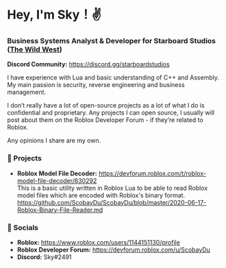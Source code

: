 <h1>Hey, I'm Sky！✌ </h1>

<h3>Business Systems Analyst & Developer for Starboard Studios (<a href="https://www.roblox.com/games/2317712696/The-Wild-West-FREE-FACTIONS">The Wild West</a>)</h3>
<p><b>Discord Community:</b> <a href=https://discord.gg/starboardstudios>https://discord.gg/starboardstudios</a></p>

I have experience with Lua and basic understanding of C++ and Assembly. My main passion is security, reverse engineering and business management.

I don’t really have a lot of open-source projects as a lot of what I do is confidential and proprietary. Any projects I can open source, I usually will post about them on the Roblox Developer Forum - if they’re related to Roblox.

Any opinions I share are my own.

<h3>🚀 Projects</h3>

* **Roblox Model File Decoder:** <https://devforum.roblox.com/t/roblox-model-file-decoder/630292><br/>
This is a basic utility written in Roblox Lua to be able to read Roblox model files which are encoded with Roblox's binary format.
<br/><https://github.com/ScobayDu/ScobayDu/blob/master/2020-06-17-Roblox-Binary-File-Reader.md>

<h3>💬 Socials</h3>

* **Roblox:** https://www.roblox.com/users/1144151130/profile <br/>
* **Roblox Developer Forum:** https://devforum.roblox.com/u/ScobayDu <br/>
* **Discord:** Sky#2491
